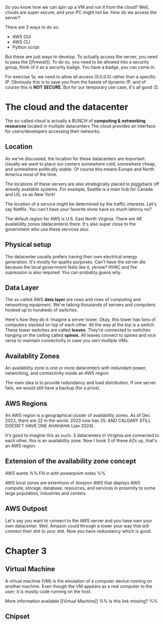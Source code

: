 So you know how we can spin up a VM and run it from the cloud? Well, clouds are super secure, and your PC might not be. How do we access the server?

There are 3 ways to do so:
- AWS GUI
- AWS CLI
- Python script

But these are just ways to develop. To actually access the server, you need to pass the [[firewall]]. To do so, you need to be allowed into a security group, think of it as a security badge. You have a badge, you can come in.

For exercise 1a, we need to allow all access (0.0.0.0) rather than a specific IP. Obviously this is to save you from the hassle of dynamic IP, and of course this is **NOT SECURE**. But for our temporary use case, it's all good :D.
# The cloud and the datacenter
The so-called cloud is actually a BUNCH of **computing & networking resources** located in multiple datacenters
The cloud provides an interface for users/developers accessing their networks.
## Location
As we've discussed, the location for these datacenters are important. Usually we want to place our centers somewhere cold, somewhere cheap, and somewhere politically stable. Of course this means Europe and North America most of the time. 

The locations of these servers are also strategically placed to piggyback off already available systems. For example, Seattle is a main hub for Canada and US, so as New York!

The location of a service might be determined by the traffic interests. Let's say Netflix. You can't have your favorite show have so much latency no?

The default region for AWS is U.S. East North Virginia. There are 48 availability zones (datacenters) there. It's also super close to the government who use these services also. 
## Physical setup
The datacenter usually prefers having their own electrical energy generation. It's mostly for quality purposes. Can't have the server die because the local government feels like it, yknow?
HVAC and fire supression is also required. You can probably guess why.
## Data Layer
The so called AWS **data layer** are rows and rows of computing and networking equipment. We're talking thousands of servers and computers hooked up to hundreds of switches.

Here's how they do it: 
Imagine a server tower. Okay, this tower has tons of computers stacked on top of each other. All the way at the top is a switch. These tower switches are called **leaves**. They're connected to switches hanging on the ceiling called **spines**. All leaves connect to spines and vice versa to maintain connectivity in case you own multiple VMs.
## Availablity Zones
An availability zone is one or more datacenters with redundant power, networking, and connectivity inside an AWS region.

The main idea is to provide redundancy and load distribution. If one server fails, we would still have a backup (for a price).
## AWS Regions
An AWS region is a geographical cluster of availability zones. As of Dec 2022, there are 22 in the world. 2023 now has 25. AND CALGARY STILL DOESN'T HAVE ONE AHAHAHA (Jan 2024).

It's good to imagine this as such. 3 datacenters in Viriginia are connected to each other, this is an availability zone. Now I hook 3 of these AZs up, that's an AWS region. 
## Extension of the availability zone concept
AWS wants
%% Fill in with powerpoint notes  %%

AWS local zones are extentions of Amazon AWS that deploys AWS compute, storage, database, resources, and services in proximity to some large population, industries and centers.
## AWS Outpost
Let's say you want to connect to the AWS server and you have own your own datacenter. Well, Amazon could through a tower your way that will connect their shit to your shit. Now you have redundancy which is good.
# Chapter 3
## Virtual Machine
A virtual machine (VM) is the emulation of a computer device running on another machine.
Even though the VM appears as a real computer to the user; it is mostly code running on the host.

More information available [[Virtual Machine]] %% Is this link missing? %%
## Chipset

